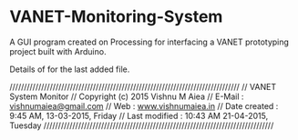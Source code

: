 # VANET-Monitoring-System
A GUI program created on Processing for interfacing a VANET prototyping project built with Arduino.

Details of for the last added file.

////////////////////////////////////////////////////////////////////////////////
//   VANET System Monitor
//   Copyright (c) 2015 Vishnu M Aiea
//   E-Mail : vishnumaiea@gmail.com
//   Web : www.vishnumaiea.in
//   Date created : 9:45 AM, 13-03-2015, Friday
//   Last modified : 10:43 AM 21-04-2015, Tuesday
////////////////////////////////////////////////////////////////////////////////
